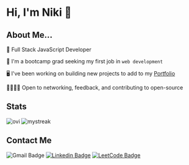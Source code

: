 # Hi, I'm Niki 👋

## About Me...

💛 Full Stack JavaScript Developer

🌱 I'm a bootcamp grad seeking my first job in `web development`

🖥️ I've been working on building new projects to add to my [Portfolio](https://nrenner0211.github.io/super-react-portfolio/)

🫱🏻‍🫲🏾 Open to networking, feedback, and contributing to open-source

## Stats

<img src="https://github-readme-stats.vercel.app/api/top-langs?username=nrenner0211&show_icons=true&locale=en&layout=compact&theme=tokyonight" alt="ovi" />

<img src="https://github-readme-streak-stats.herokuapp.com/?user=nrenner0211&theme=tokyonight" alt="mystreak"/>

## Contact Me

![Gmail Badge](https://img.shields.io/badge/nrenner0211@gmail.com-D14836?style=for-the-badge&logo=gmail&logoColor=white)
[![Linkedin Badge](https://img.shields.io/badge/nrenner0211-0077B5?style=for-the-badge&logo=linkedin&logoColor=white&link=https://www.linkedin.com/in/nicolette-renner/)](https://www.linkedin.com/in/nicolette-renner/)
[![LeetCode Badge](https://img.shields.io/badge/-LeetCode-FFA116?style=for-the-badge&logo=LeetCode&logoColor=black&link=https://www.leetcode.com/nrenner0211/)](https://www.leetcode.com/nrenner0211/)
